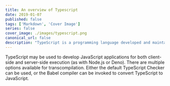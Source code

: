 ```yaml
---
title: An overview of Typescript
date: 2019-01-07
published: false
tags: ['Markdown', 'Cover Image']
series: false
cover_image: ./images/typescript.png
canonical_url: false
description: "TypeScript is a programming language developed and maintained by Microsoft."
---
```


TypeScript may be used to develop JavaScript applications for both client-side and server-side execution (as with Node.js or Deno). There are multiple options available for transcompilation. Either the default TypeScript Checker can be used, or the Babel compiler can be invoked to convert TypeScript to JavaScript.

